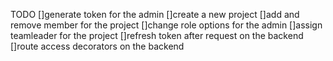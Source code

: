 TODO
[]generate token for the admin
[]create a new project
[]add and remove member for the project
[]change role options for the admin
[]assign teamleader for the project
[]refresh token after request on the backend
[]route access decorators on the backend
